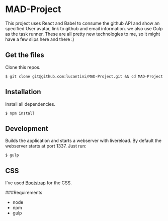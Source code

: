 # MAD-Project

This project uses React and Babel to consume the github API and show an specified User avatar, link to github and email information. we also use Gulp as the task runner. These are all pretty new technologies to me, so it might have a few slips here and there :)

## Get the files

Clone this repos.

```
$ git clone git@github.com:lucantini/MAD-Project.git && cd MAD-Project
```

## Installation

Install all dependencies.

```
$ npm install
```

## Development

Builds the application and starts a webserver with livereload. By default the webserver starts at port 1337.
Just run:

```
$ gulp
```

## CSS

I've used [Bootstrap](http://getbootstrap.com/) for the CSS.

###Requirements
* node
* npm
* gulp

